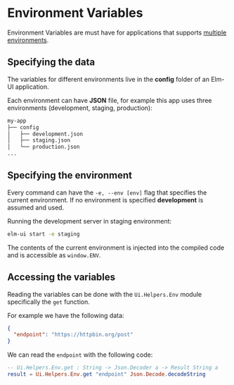 # Environment Variables
Environment Variables are must have for applications that supports [multiple environments](https://en.wikipedia.org/wiki/Deployment_environment).

## Specifying the data
The variables for different environments live in the **config** folder of an
Elm-UI application.

Each environment can have **JSON** file, for example this app uses three
environments (development, staging, production):

```bash
my-app
├── config
│   ├── development.json
│   ├── staging.json
│   └── production.json
...
```

## Specifying the environment
Every command can have the `-e, --env [env]` flag that specifies the current
environment. If no environment is specified **development** is assumed and used.

Running the development server in staging environment:

```bash
elm-ui start -e staging
```

The contents of the current environment is injected into the compiled code and
is accessible as `window.ENV`.

## Accessing the variables
Reading the variables can be done with the `Ui.Helpers.Env` module specifically
the `get` function.

For example we have the following data:
```json
{
  "endpoint": "https://httpbin.org/post"
}
```

We can read the `endpoint` with the following code:
```elm
-- Ui.Helpers.Env.get : String -> Json.Decoder a -> Result String a
result = Ui.Helpers.Env.get "endpoint" Json.Decode.decodeString
```
